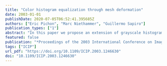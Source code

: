 ```yaml
---
title: "Color histogram equalization through mesh deformation"
date: 2003-01-01
publishDate: 2020-07-05T06:52:41.395685Z
authors: ["Eric Pichon", "Marc Niethammer", "Guillermo Sapiro"]
publication_types: ["1"]
abstract: "In this paper we propose an extension of grayscale histogram equalization for color images. For aesthetic reasons, previously proposed color histogram equalization techniques do not generate uniform color histograms. Our method will always generate an almost uniform color histogram thus making an optimal use of the color space. This is particularly interesting for pseudo-color scientific visualization. The method is based on deforming a mesh in color space to fit the existing histogram and then map it to a uniform histogram. It is a natural extension of grayscale histogram equalization and it can be applied to spatial and color space of any dimension."
featured: false
publication: "*Proceedings of the 2003 International Conference on Image Processing, ICIP 2003, Barcelona, Catalonia, Spain, September 14-18, 2003*"
tags: ["ICIP"]
url_pdf: "https://doi.org/10.1109/ICIP.2003.1246630"
doi: "10.1109/ICIP.2003.1246630"
---
```


